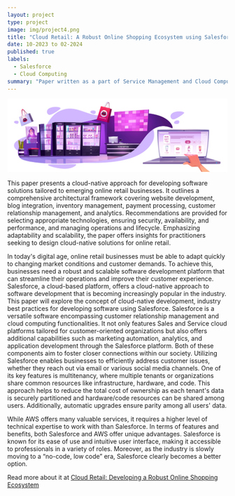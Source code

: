 ```yaml
---
layout: project
type: project
image: img/project4.png
title: "Cloud Retail: A Robust Online Shopping Ecosystem using Salesforce"
date: 10-2023 to 02-2024
published: true
labels:
  - Salesforce
  - Cloud Computing
summary: "Paper written as a part of Service Management and Cloud Computing course taught by Dr. phil. Kristof Klöckner, presenting a cloud-native approach for developing software solutions tailored to emerging online retail businesses."
---
```


<img class="img-fluid" src="../img/bannerCloud.jpg">

This paper presents a cloud-native approach for developing software solutions tailored to emerging online retail businesses. It outlines a comprehensive architectural framework covering website development, blog integration, inventory management, payment processing, customer relationship management, and analytics. Recommendations are provided for selecting appropriate technologies, ensuring security, availability, and performance, and managing operations and lifecycle. Emphasizing adaptability and scalability, the paper offers insights for practitioners seeking to design cloud-native solutions for online retail.

In today's digital age, online retail businesses must be able to adapt quickly to changing market conditions and customer demands. To achieve this, businesses need a robust and scalable software development platform that can streamline their operations and improve their customer experience. Salesforce, a cloud-based platform, offers a cloud-native approach to software development that is becoming increasingly popular in the industry. This paper will explore the concept of cloud-native development, industry best practices for developing software using Salesforce. Salesforce is a versatile software encompassing customer relationship management and cloud computing functionalities. It not only features Sales and Service cloud platforms tailored for customer-oriented organizations but also offers additional capabilities such as marketing automation, analytics, and application development through the Salesforce platform. Both of these components aim to foster closer connections within our society. Utilizing Salesforce enables businesses to efficiently address customer issues, whether they reach out via email or various social media channels. One of its key features is multitenancy, where multiple tenants or organizations share common resources like infrastructure, hardware, and code. This approach helps to reduce the total cost of ownership as each tenant's data is securely partitioned and hardware/code resources can be shared among users. Additionally, automatic upgrades ensure parity among all users' data.

While AWS offers many valuable services, it requires a higher level of technical expertise to work with than Salesforce. In terms of features and benefits, both Salesforce and AWS offer unique advantages. Salesforce is known for its ease of use and intuitive user interface, making it accessible to professionals in a variety of roles. Moreover, as the industry is slowly moving to a “no-code, low code” era, Salesforce clearly becomes a better option.
 
Read more about it at [Cloud Retail: Developing a Robust Online Shopping Ecosystem](https://shuvamaich.wixsite.com/myblogs/post/cloud-retail-developing-a-robust-online-shopping-ecosystem)
